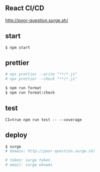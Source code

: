 ## React CI/CD

http://poor-question.surge.sh/

## start

```
$ npm start
```

## prettier

```bash
# npx prettier --write "**/*.js"
# npx prettier --check "**/*.js"

$ npm run format
$ npm run format:check
```

## test

```
CI=true npm run test -- --coverage
```

## deploy

```bash
$ surge
# domain: http://poor-question.surge.sh/

# token: surge token
# email: surge whoami
```
